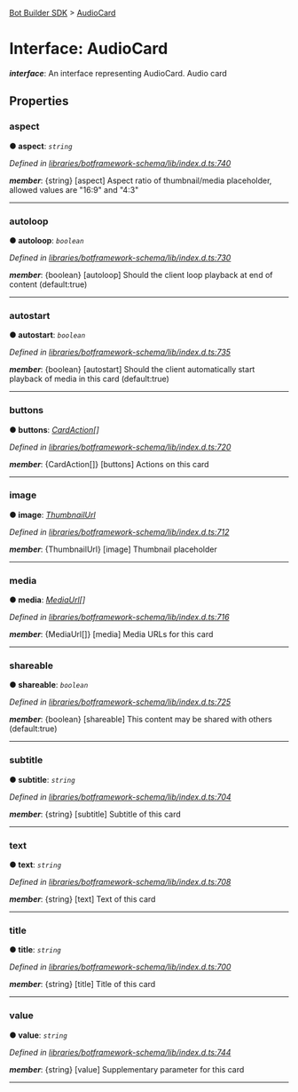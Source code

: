 [Bot Builder SDK](../README.md) > [AudioCard](../interfaces/botbuilder.audiocard.md)



# Interface: AudioCard

*__interface__*: An interface representing AudioCard. Audio card



## Properties
<a id="aspect"></a>

###  aspect

**●  aspect**:  *`string`* 

*Defined in [libraries/botframework-schema/lib/index.d.ts:740](https://github.com/Microsoft/botbuilder-js/blob/57c9ba8/libraries/botframework-schema/lib/index.d.ts#L740)*


*__member__*: {string} [aspect] Aspect ratio of thumbnail/media placeholder, allowed values are "16:9" and "4:3"





___

<a id="autoloop"></a>

###  autoloop

**●  autoloop**:  *`boolean`* 

*Defined in [libraries/botframework-schema/lib/index.d.ts:730](https://github.com/Microsoft/botbuilder-js/blob/57c9ba8/libraries/botframework-schema/lib/index.d.ts#L730)*


*__member__*: {boolean} [autoloop] Should the client loop playback at end of content (default:true)





___

<a id="autostart"></a>

###  autostart

**●  autostart**:  *`boolean`* 

*Defined in [libraries/botframework-schema/lib/index.d.ts:735](https://github.com/Microsoft/botbuilder-js/blob/57c9ba8/libraries/botframework-schema/lib/index.d.ts#L735)*


*__member__*: {boolean} [autostart] Should the client automatically start playback of media in this card (default:true)





___

<a id="buttons"></a>

###  buttons

**●  buttons**:  *[CardAction](botbuilder.cardaction.md)[]* 

*Defined in [libraries/botframework-schema/lib/index.d.ts:720](https://github.com/Microsoft/botbuilder-js/blob/57c9ba8/libraries/botframework-schema/lib/index.d.ts#L720)*


*__member__*: {CardAction[]} [buttons] Actions on this card





___

<a id="image"></a>

###  image

**●  image**:  *[ThumbnailUrl](botbuilder.thumbnailurl.md)* 

*Defined in [libraries/botframework-schema/lib/index.d.ts:712](https://github.com/Microsoft/botbuilder-js/blob/57c9ba8/libraries/botframework-schema/lib/index.d.ts#L712)*


*__member__*: {ThumbnailUrl} [image] Thumbnail placeholder





___

<a id="media"></a>

###  media

**●  media**:  *[MediaUrl](botbuilder.mediaurl.md)[]* 

*Defined in [libraries/botframework-schema/lib/index.d.ts:716](https://github.com/Microsoft/botbuilder-js/blob/57c9ba8/libraries/botframework-schema/lib/index.d.ts#L716)*


*__member__*: {MediaUrl[]} [media] Media URLs for this card





___

<a id="shareable"></a>

###  shareable

**●  shareable**:  *`boolean`* 

*Defined in [libraries/botframework-schema/lib/index.d.ts:725](https://github.com/Microsoft/botbuilder-js/blob/57c9ba8/libraries/botframework-schema/lib/index.d.ts#L725)*


*__member__*: {boolean} [shareable] This content may be shared with others (default:true)





___

<a id="subtitle"></a>

###  subtitle

**●  subtitle**:  *`string`* 

*Defined in [libraries/botframework-schema/lib/index.d.ts:704](https://github.com/Microsoft/botbuilder-js/blob/57c9ba8/libraries/botframework-schema/lib/index.d.ts#L704)*


*__member__*: {string} [subtitle] Subtitle of this card





___

<a id="text"></a>

###  text

**●  text**:  *`string`* 

*Defined in [libraries/botframework-schema/lib/index.d.ts:708](https://github.com/Microsoft/botbuilder-js/blob/57c9ba8/libraries/botframework-schema/lib/index.d.ts#L708)*


*__member__*: {string} [text] Text of this card





___

<a id="title"></a>

###  title

**●  title**:  *`string`* 

*Defined in [libraries/botframework-schema/lib/index.d.ts:700](https://github.com/Microsoft/botbuilder-js/blob/57c9ba8/libraries/botframework-schema/lib/index.d.ts#L700)*


*__member__*: {string} [title] Title of this card





___

<a id="value"></a>

###  value

**●  value**:  *`string`* 

*Defined in [libraries/botframework-schema/lib/index.d.ts:744](https://github.com/Microsoft/botbuilder-js/blob/57c9ba8/libraries/botframework-schema/lib/index.d.ts#L744)*


*__member__*: {string} [value] Supplementary parameter for this card





___


